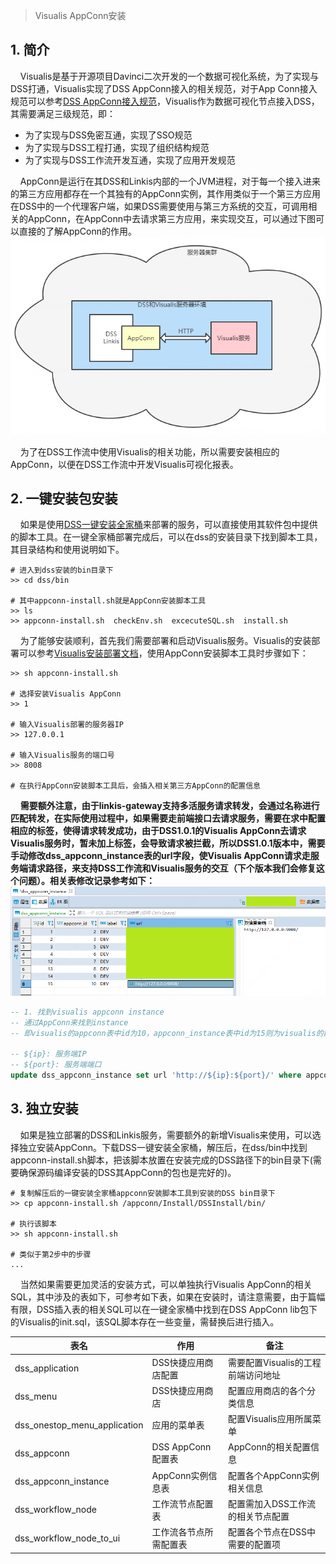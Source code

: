> Visualis AppConn安装

## 1. 简介
&nbsp;&nbsp;&nbsp;&nbsp;Visualis是基于开源项目Davinci二次开发的一个数据可视化系统，为了实现与DSS打通，Visualis实现了DSS AppConn接入的相关规范，对于App Conn接入规范可以参考[DSS AppConn接入规范](https://github.com/WeBankFinTech/DataSphereStudio-Doc/blob/main/zh_CN/%E5%AE%89%E8%A3%85%E9%83%A8%E7%BD%B2/VisualisAppConn%E6%8F%92%E4%BB%B6%E5%AE%89%E8%A3%85%E6%96%87%E6%A1%A3.md)，Visualis作为数据可视化节点接入DSS，其需要满足三级规范，即：  
* 为了实现与DSS免密互通，实现了SSO规范
* 为了实现与DSS工程打通，实现了组织结构规范
* 为了实现与DSS工作流开发互通，实现了应用开发规范  

&nbsp;&nbsp;&nbsp;&nbsp;AppConn是运行在其DSS和Linkis内部的一个JVM进程，对于每一个接入进来的第三方应用都存在一个其独有的AppConn实例，其作用类似于一个第三方应用在DSS中的一个代理客户端，如果DSS需要使用与第三方系统的交互，可调用相关的AppConn，在AppConn中去请求第三方应用，来实现交互，可以通过下图可以直接的了解AppConn的作用。  
![AppConn](../images/appconn.png)

&nbsp;&nbsp;&nbsp;&nbsp;为了在DSS工作流中使用Visualis的相关功能，所以需要安装相应的AppConn，以便在DSS工作流中开发Visualis可视化报表。

## 2. 一键安装包安装
&nbsp;&nbsp;&nbsp;&nbsp;如果是使用[DSS一键安装全家桶]()来部署的服务，可以直接使用其软件包中提供的脚本工具。在一键全家桶部署完成后，可以在dss的安装目录下找到脚本工具，其目录结构和使用说明如下。
```shell
# 进入到dss安装的bin目录下
>> cd dss/bin

# 其中appconn-install.sh就是AppConn安装脚本工具
>> ls
>> appconn-install.sh  checkEnv.sh  excecuteSQL.sh  install.sh
```
&nbsp;&nbsp;&nbsp;&nbsp;为了能够安装顺利，首先我们需要部署和启动Visualis服务。Visualis的安装部署可以参考[Visualis安装部署文档]()，使用AppConn安装脚本工具时步骤如下：
```shell
>> sh appconn-install.sh

# 选择安装Visualis AppConn
>> 1

# 输入Visualis部署的服务器IP
>> 127.0.0.1

# 输入Visualis服务的端口号
>> 8008

# 在执行AppConn安装脚本工具后，会插入相关第三方AppConn的配置信息
```
&nbsp;&nbsp;&nbsp;&nbsp;**需要额外注意，由于linkis-gateway支持多活服务请求转发，会通过名称进行匹配转发，在实际使用过程中，如果需要走前端接口去请求服务，需要在求中配置相应的标签，使得请求转发成功，由于DSS1.0.1的Visualis AppConn去请求Visualis服务时，暂未加上标签，会导致请求被拦截，所以DSS1.0.1版本中，需要手动修改dss_appconn_instance表的url字段，使Visualis AppConn请求走服务端请求路径，来支持DSS工作流和Visualis服务的交互（下个版本我们会修复这个问题）。相关表修改记录参考如下：**
![表修改](./../images/visualis_appconn_fix.png)
```sql
-- 1. 找到visualis appconn instance
-- 通过AppConn来找到instance
-- 即visualis的appconn表中id为10，appconn_instance表中id为15则为visualis的配置

-- ${ip}: 服务端IP
-- ${port}: 服务端端口
update dss_appconn_instance set url 'http://${ip}:${port}/' where appconn_id = 10;
```


## 3. 独立安装
&nbsp;&nbsp;&nbsp;&nbsp;如果是独立部署的DSS和Linkis服务，需要额外的新增Visualis来使用，可以选择独立安装AppConn。下载DSS一键安装全家桶，解压后，在dss/bin中找到appconn-install.sh脚本，把该脚本放置在安装完成的DSS路径下的bin目录下(需要确保源码编译安装的DSS其AppConn的包也是完好的)。
```shell
# 复制解压后的一键安装全家桶appconn安装脚本工具到安装的DSS bin目录下
>> cp appconn-install.sh /appconn/Install/DSSInstall/bin/

# 执行该脚本
>> sh appconn-install.sh

# 类似于第2步中的步骤
...

```
&nbsp;&nbsp;&nbsp;&nbsp;当然如果需要更加灵活的安装方式，可以单独执行Visualis AppConn的相关SQL，其中涉及的表如下，可参考如下表，如果在安装时，请注意需要，由于篇幅有限，DSS插入表的相关SQL可以在一键全家桶中找到在DSS AppConn lib包下的Visualis的init.sql，该SQL脚本存在一些变量，需替换后进行插入。

|表名|作用|备注|
|-----|-----|-----|
|dss_application|DSS快捷应用商店配置|需要配置Visualis的工程前端访问地址|
|dss_menu|DSS快捷应用商店|配置应用商店的各个分类信息|
|dss_onestop_menu_application|应用的菜单表|配置Visualis应用所属菜单|
|dss_appconn|DSS AppConn配置表|AppConn的相关配置信息|
|dss_appconn_instance|AppConn实例信息表|配置各个AppConn实例相关信息|
|dss_workflow_node|工作流节点配置表|配置需加入DSS工作流的相关节点配置|
|dss_workflow_node_to_ui|工作流各节点所需配置表|配置各个节点在DSS中需要的配置项|